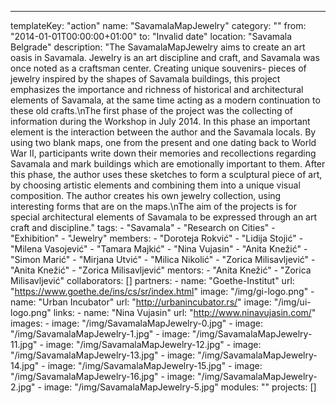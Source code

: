 ---
  templateKey: "action"
  name: "SavamalaMapJewelry"
  category: ""
  from: "2014-01-01T00:00:00+01:00"
  to: "Invalid date"
  location: "Savamala Belgrade"
  description: "The SavamalaMapJewelry aims to create an art oasis in Savamala. Jewelry is an art discipline and craft, and Savamala was once noted as a craftsman center. Creating unique souvenirs- pieces of jewelry inspired by the shapes of Savamala buildings, this project emphasizes the importance and richness of historical and architectural elements of Savamala, at the same time acting as a modern continuation to these old crafts.\nThe first phase of the project was the collecting of information during the Workshop in July 2014. In this phase an important element is the interaction between the author and the Savamala locals. By using two blank maps, one from the present and one dating back to World War II, participants write down their memories and recollections regarding Savamala and mark buildings which are emotionally important to them. After this phase, the author uses these sketches to form a sculptural piece of art, by choosing artistic elements and combining them into a unique visual composition. The author creates his own jewelry collection, using interesting forms that are on the maps.\nThe aim of the projects is for special architectural elements of Savamala to be expressed through an art craft and discipline."
  tags: 
    - "Savamala"
    - "Research on Cities"
    - "Exhibition"
    - "Jewelry"
  members: 
    - "Doroteja Rokvić"
    - "Lidija Stojić"
    - "Milena Vasojević"
    - "Tamara Majkić"
    - "Nina Vujasin"
    - "Anita Knežić"
    - "Simon Marić"
    - "Mirjana Utvić"
    - "Milica Nikolić"
    - "Zorica Milisavljević"
    - "Anita Knežić"
    - "Zorica Milisavljević"
  mentors: 
    - "Anita Knežić"
    - "Zorica Milisavljević"
  collaborators: []
  partners: 
    - 
      name: "Goethe-Institut"
      url: "https://www.goethe.de/ins/cs/sr/index.html"
      image: "/img/gi-logo.png"
    - 
      name: "Urban Incubator"
      url: "http://urbanincubator.rs/"
      image: "/img/ui-logo.png"
  links: 
    - 
      name: "Nina Vujasin"
      url: "http://www.ninavujasin.com/"
  images: 
    - 
      image: "/img/SavamalaMapJewelry-0.jpg"
    - 
      image: "/img/SavamalaMapJewelry-1.jpg"
    - 
      image: "/img/SavamalaMapJewelry-11.jpg"
    - 
      image: "/img/SavamalaMapJewelry-12.jpg"
    - 
      image: "/img/SavamalaMapJewelry-13.jpg"
    - 
      image: "/img/SavamalaMapJewelry-14.jpg"
    - 
      image: "/img/SavamalaMapJewelry-15.jpg"
    - 
      image: "/img/SavamalaMapJewelry-16.jpg"
    - 
      image: "/img/SavamalaMapJewelry-2.jpg"
    - 
      image: "/img/SavamalaMapJewelry-5.jpg"
  modules: ""
  projects: []
